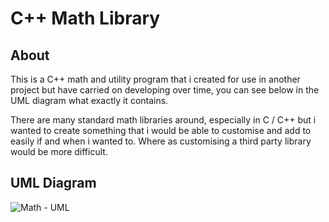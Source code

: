 # C++ Math Library

## About
This is a C++ math and utility program that i created for use in another project but have carried on developing over time, you can see below in the UML diagram what exactly it contains. 

There are many standard math libraries around, especially in C / C++ but i wanted to create something that i would be able to customise and add to easily if and when i wanted to. Where as customising a third party library would be more difficult.

## UML Diagram
![Math - UML](https://user-images.githubusercontent.com/23617317/153164217-104f6b68-b9dd-4df0-876f-cb6f259a17c4.png)
